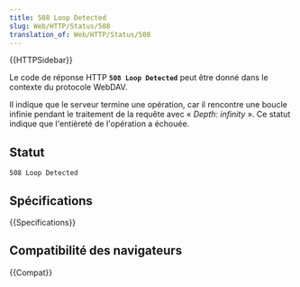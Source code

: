 ```yaml
---
title: 508 Loop Detected
slug: Web/HTTP/Status/508
translation_of: Web/HTTP/Status/508
---
```


{{HTTPSidebar}}

Le code de réponse HTTP **`508 Loop Detected`** peut être donné dans le contexte du protocole WebDAV.

Il indique que le serveur termine une opération, car il rencontre une boucle infinie pendant le traitement de la requête avec «&nbsp;<i lang="en">Depth: infinity</i>&nbsp;». Ce statut indique que l'entièreté de l'opération a échouée.

## Statut

```
508 Loop Detected
```

## Spécifications

{{Specifications}}

## Compatibilité des navigateurs

{{Compat}}
